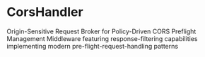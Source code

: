 # CorsHandler
Origin-Sensitive Request Broker for Policy-Driven CORS Preflight Management Middleware featuring response-filtering capabilities implementing modern pre-flight-request-handling patterns
